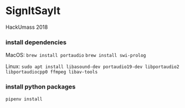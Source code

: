 # SignItSayIt

HackUmass 2018

### install dependencies

MacOS:
`brew install portaudio`
`brew install swi-prolog`

Linux:
`sudo apt install libasound-dev portaudio19-dev libportaudio2 libportaudiocpp0 ffmpeg libav-tools`

### install python packages

`pipenv install`
